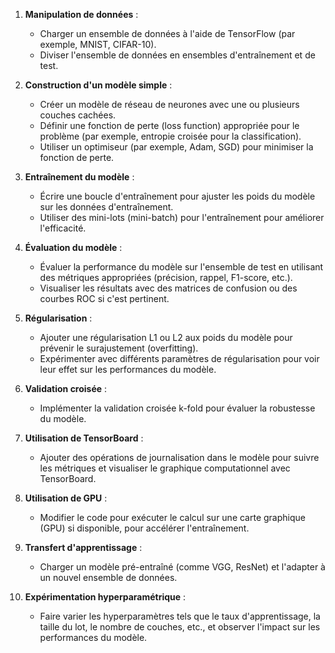 1. **Manipulation de données** :
   - Charger un ensemble de données à l'aide de TensorFlow (par exemple, MNIST, CIFAR-10).
   - Diviser l'ensemble de données en ensembles d'entraînement et de test.

2. **Construction d'un modèle simple** :
   - Créer un modèle de réseau de neurones avec une ou plusieurs couches cachées.
   - Définir une fonction de perte (loss function) appropriée pour le problème (par exemple, entropie croisée pour la classification).
   - Utiliser un optimiseur (par exemple, Adam, SGD) pour minimiser la fonction de perte.

3. **Entraînement du modèle** :
   - Écrire une boucle d'entraînement pour ajuster les poids du modèle sur les données d'entraînement.
   - Utiliser des mini-lots (mini-batch) pour l'entraînement pour améliorer l'efficacité.

4. **Évaluation du modèle** :
   - Évaluer la performance du modèle sur l'ensemble de test en utilisant des métriques appropriées (précision, rappel, F1-score, etc.).
   - Visualiser les résultats avec des matrices de confusion ou des courbes ROC si c'est pertinent.

5. **Régularisation** :
   - Ajouter une régularisation L1 ou L2 aux poids du modèle pour prévenir le surajustement (overfitting).
   - Expérimenter avec différents paramètres de régularisation pour voir leur effet sur les performances du modèle.

6. **Validation croisée** :
   - Implémenter la validation croisée k-fold pour évaluer la robustesse du modèle.

7. **Utilisation de TensorBoard** :
   - Ajouter des opérations de journalisation dans le modèle pour suivre les métriques et visualiser le graphique computationnel avec TensorBoard.

8. **Utilisation de GPU** :
   - Modifier le code pour exécuter le calcul sur une carte graphique (GPU) si disponible, pour accélérer l'entraînement.

9. **Transfert d'apprentissage** :
   - Charger un modèle pré-entraîné (comme VGG, ResNet) et l'adapter à un nouvel ensemble de données.

10. **Expérimentation hyperparamétrique** :
    - Faire varier les hyperparamètres tels que le taux d'apprentissage, la taille du lot, le nombre de couches, etc., et observer l'impact sur les performances du modèle.
